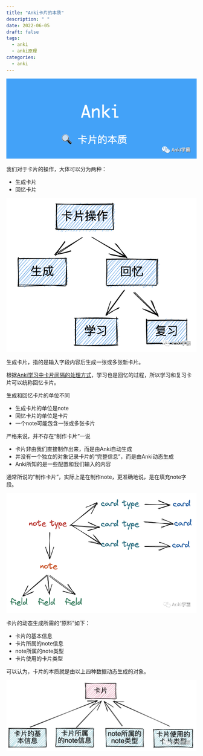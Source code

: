```yaml
---
title: "Anki卡片的本质"
description: " "
date: 2022-06-05
draft: false
tags:
  - anki
  - anki原理
categories:
  - anki
---
```


![图片](assets/10.png)



我们对于卡片的操作，大体可以分为两种：

- 生成卡片
- 回忆卡片

![图片](assets/11.png)



生成卡片，指的是输入字段内容后生成一张或多张新卡片。



根据[Anki学习中卡片间隔的处理方式](Anki学习中卡片间隔的处理方式.md)，学习也是回忆的过程，所以学习和复习卡片可以统称回忆卡片。



生成和回忆卡片的单位不同

-  生成卡片的单位是note
- 回忆卡片的单位是卡片
- 一个note可能包含一张或多张卡片



严格来说，并不存在“制作卡片”一说

-  卡片非由我们直接制作出来，而是由Anki自动生成
- 并没有一个独立的对象记录卡片的“完整信息”，而是由Anki动态生成
- Anki所知的是一些配置和我们输入的内容



通常所说的“制作卡片”，实际上是在制作note，更准确地说，是在填充note字段。



![图片](assets/12.png)



卡片的动态生成所需的“原料”如下：

-  卡片的基本信息
- 卡片所属的note信息
- note所属的note类型
- 卡片使用的卡片类型



可以认为，卡片的本质就是由以上四种数据动态生成的对象。



![图片](assets/13.png)

